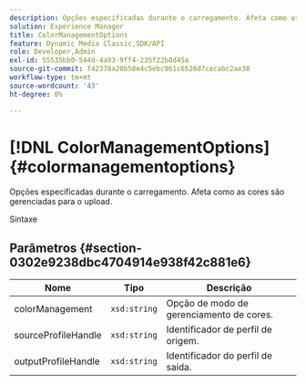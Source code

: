 ```yaml
---
description: Opções especificadas durante o carregamento. Afeta como as cores são gerenciadas para o upload.
solution: Experience Manager
title: ColorManagementOptions
feature: Dynamic Media Classic,SDK/API
role: Developer,Admin
exl-id: 55535bb0-544d-4a93-9ff4-235f22b8d45a
source-git-commit: f42378a20b58e4c5ebc961c6526d7cecabc2ae38
workflow-type: tm+mt
source-wordcount: '43'
ht-degree: 0%

---
```


# [!DNL ColorManagementOptions]{#colormanagementoptions}

Opções especificadas durante o carregamento. Afeta como as cores são gerenciadas para o upload.

Sintaxe

## Parâmetros {#section-0302e9238dbc4704914e938f42c881e6}

| Nome | Tipo | Descrição |
|---|---|---|
| colorManagement | `xsd:string` | Opção de modo de gerenciamento de cores. |
| sourceProfileHandle | `xsd:string` | Identificador de perfil de origem. |
| outputProfileHandle | `xsd:string` | Identificador do perfil de saída. |
